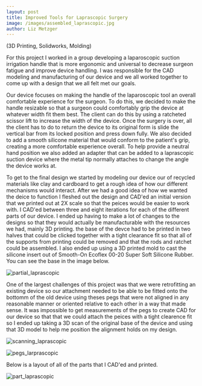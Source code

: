 ```yaml
--- 
layout: post
title: Improved Tools for Laprascopic Surgery
image: /images/assembled_laprascopic.jpg
author: Liz Metzger
---
```


(3D Printing, Solidworks, Molding)

For this project I worked in a group developing a laparoscopic suction irrigation handle that is more ergonomic and universal to decrease surgeon fatigue and improve device handling. I was responsible for the CAD modeling and manufacturing of our device and we all worked together to come up with a design that we all felt met our goals.

Our device focuses on making the handle of the laparoscopic tool an overall comfortable experience for the surgeon. To do this, we decided to make the handle resizable so that a surgeon could comfortably grip the device at whatever width fit them best. The client can do this by using a ratcheted scissor lift to increase the width of the device. Once the surgery is over, all the client has to do to return the device to its original form is slide the vertical bar from its locked position and press down fully. We also decided to add a smooth silicone material that would conform to the patient's grip, creating a more comfortable experience overall. To help provide a neutral hand position we also added an adapter that can be added to a laprascopic suction device where the metal tip normally attaches to change the angle the device works at.

To get to the final design we started by modeling our device our of recycled materials like clay and cardboard to get a rough idea of how our different mechanisms would interact. After we had a good idea of how we wanted the deice to function I fleshed out the design and CAD'ed an initial version that we printed out at 2X scale so that the peices would be easier to work with. I CAD'ed between three and eight iterations for each of the different parts of our device. I ended up having to make a lot of changes to the designs so that they would actually be manufacturable with the resources we had, mainly 3D printing. the base of the devce had to be printed in two halves that could be clicked together with a tight clearance fit so that all of the supports from printing could be removed and that the rods and ratchet could be assembled. I also ended up using a 3D printed mold to cast the silicone insert out of Smooth-On Ecoflex 00-20 Super Soft Silicone Rubber. You can see the base in the image below.


![partial_laprascopic](https://user-images.githubusercontent.com/113066141/208274218-1c033674-3c1a-4bdf-b66f-e4197bfdd816.jpg)


One of the largest challenges of this project was that we were retrofitting an existing device so our attachment needed to be able to be fitted onto the bottomm of the old device using theses pegs that were not aligned in any reasonable manner or oriented relative to each other in a way that made sense. It was impossible to get measurements of the pegs to create CAD for our device so that that we could attach the peices with a tight clearence fit so I ended up taking a 3D scan of the original base of the device and using that 3D model to help me position the alignment holds on my design.


![scanning_laprascopic](https://user-images.githubusercontent.com/113066141/208273544-c6c2b534-6b2d-4f91-b41c-892485754cb5.jpg)


![pegs_larprascopic](https://user-images.githubusercontent.com/113066141/208273410-a08e42c8-05e2-44ad-a5fc-8b552883b65a.jpg)


Below is a layout of all of the parts that I CAD'ed and printed.


![part_laprascopic](https://user-images.githubusercontent.com/113066141/208274514-6e6dfd0a-86db-4434-b762-7a7ba28f7d48.jpg)

